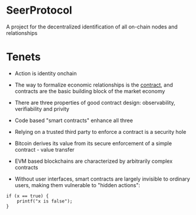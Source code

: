 # SeerProtocol

A project for the decentralized identification of all on-chain nodes and relationships

# Tenets

- Action is identity onchain

- The way to formalize economic relationships is the [contract](https://nakamotoinstitute.org/library/formalizing-securing-relationships), and contracts are the basic building block of the market economy

- There are three properties of good contract design: observability, verifiability and privity

- Code based "smart contracts" enhance all three

- Relying on a trusted third party to enforce a contract is a security hole

- Bitcoin derives its value from its secure enforcement of a simple contract - value transfer

- EVM based blockchains are characterized by arbitrarily complex contracts

- Without user interfaces, smart contracts are largely invisible to ordinary users, making them vulnerable to "hidden actions":

```
if (x == true) {
    printf("x is false");
}
```
